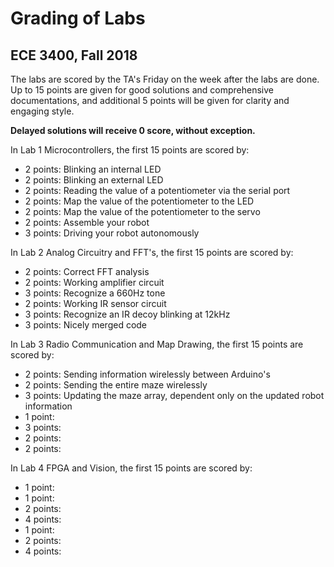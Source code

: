 # Grading of Labs
## ECE 3400, Fall 2018

The labs are scored by the TA's Friday on the week after the labs are done. Up to 15 points are given for good solutions and comprehensive documentations, and additional 5 points will be given for clarity and engaging style.

**Delayed solutions will receive 0 score, without exception.** 

In Lab 1 Microcontrollers, the first 15 points are scored by:

* 2 points: Blinking an internal LED
* 2 points: Blinking an external LED
* 2 points: Reading the value of a potentiometer via the serial port
* 2 points: Map the value of the potentiometer to the LED
* 2 points: Map the value of the potentiometer to the servo
* 2 points: Assemble your robot
* 3 points: Driving your robot autonomously

In Lab 2 Analog Circuitry and FFT's, the first 15 points are scored by:

* 2 points: Correct FFT analysis
* 2 points: Working amplifier circuit
* 3 points: Recognize a 660Hz tone 
* 2 points: Working IR sensor circuit
* 3 points: Recognize an IR decoy blinking at 12kHz
* 3 points: Nicely merged code

In Lab 3 Radio Communication and Map Drawing, the first 15 points are scored by:

* 2 points: Sending information wirelessly between Arduino's
* 2 points: Sending the entire maze wirelessly
* 3 points: Updating the maze array, dependent only on the updated robot information
* 1 point: 
* 3 points: 
* 2 points: 
* 2 points: 

In Lab 4 FPGA and Vision, the first 15 points are scored by:

* 1 point: 
* 1 point: 
* 2 points: 
* 4 points: 
* 1 point: 
* 2 points: 
* 4 points: 
